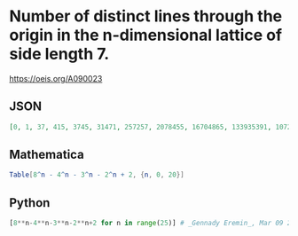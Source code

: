 # Number of distinct lines through the origin in the n\-dimensional lattice of side length 7\.
https://oeis.org/A090023
## JSON
```JSON
[0, 1, 37, 415, 3745, 31471, 257257, 2078455, 16704865, 133935391, 1072633177, 8585561095, 68702163985, 549687102511, 4397773276297, 35183283965335, 281470638631105, 2251782504544831, 18014329402322617, 144114912035163175, 1152920401607386225]
```
## Mathematica
```Mathematica
Table[8^n - 4^n - 3^n - 2^n + 2, {n, 0, 20}]
```
## Python
```Python
[8**n-4**n-3**n-2**n+2 for n in range(25)] # _Gennady Eremin_, Mar 09 2022
```
